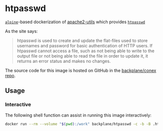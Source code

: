 # htpasswd

[`alpine`](https://hub.docker.com/_/alpine/)-based dockerization of [apache2-utils](https://pkgs.alpinelinux.org/package/edge/main/x86_64/apache2-utils) which provides [`htpasswd`](https://httpd.apache.org/docs/current/programs/htpasswd.html)

As the site says:

> htpasswd is used to create and update the flat-files used to store usernames and password for basic authentication of HTTP users. If htpasswd cannot access a file, such as not being able to write to the output file or not being able to read the file in order to update it, it returns an error status and makes no changes.

The source code for this image is hosted on GitHub in the [backplane/conex repo](https://github.com/backplane/conex/tree/main/htpasswd).

## Usage

### Interactive

The following shell function can assist in running this image interactively:

```sh
docker run --rm --volume "$(pwd):/work" backplane/htpasswd -c -b -B .htpasswd testuser testpassword
```
